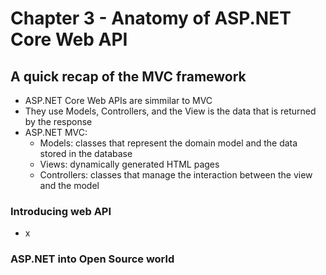 # Chapter 3 - Anatomy of ASP.NET Core Web API

## A quick recap of the MVC framework

- ASP.NET Core Web APIs are simmilar to MVC
- They use Models, Controllers, and the View is the data that is returned by the response
- ASP.NET MVC:
  - Models: classes that represent the domain model and the data stored in the database
  - Views: dynamically generated HTML pages
  - Controllers: classes that manage the interaction between the view and the model

### Introducing web API

- x

### ASP.NET into Open Source world